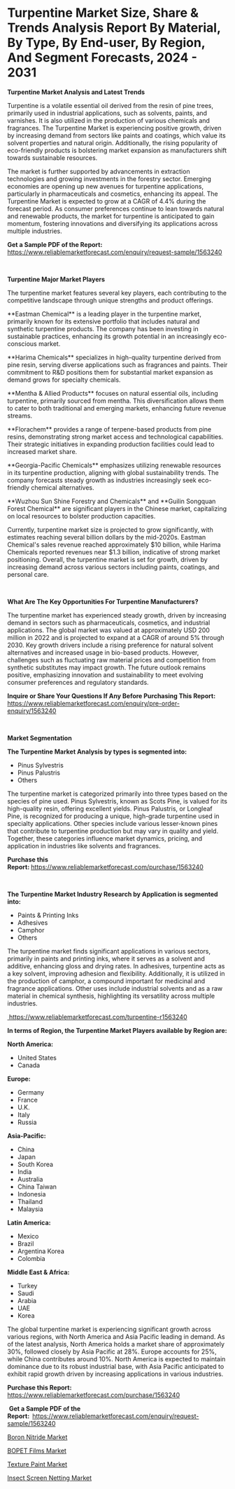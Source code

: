 <p><h1>Turpentine Market Size, Share & Trends Analysis Report By Material, By Type, By End-user, By Region, And Segment Forecasts, 2024 - 2031</h1></p><p><strong>Turpentine Market Analysis and Latest Trends</strong></p>
<p><p>Turpentine is a volatile essential oil derived from the resin of pine trees, primarily used in industrial applications, such as solvents, paints, and varnishes. It is also utilized in the production of various chemicals and fragrances. The Turpentine Market is experiencing positive growth, driven by increasing demand from sectors like paints and coatings, which value its solvent properties and natural origin. Additionally, the rising popularity of eco-friendly products is bolstering market expansion as manufacturers shift towards sustainable resources.</p><p>The market is further supported by advancements in extraction technologies and growing investments in the forestry sector. Emerging economies are opening up new avenues for turpentine applications, particularly in pharmaceuticals and cosmetics, enhancing its appeal. The Turpentine Market is expected to grow at a CAGR of 4.4% during the forecast period. As consumer preferences continue to lean towards natural and renewable products, the market for turpentine is anticipated to gain momentum, fostering innovations and diversifying its applications across multiple industries.</p></p>
<p><strong>Get a Sample PDF of the Report:&nbsp;</strong> <a href="https://www.reliablemarketforecast.com/enquiry/request-sample/1563240?utm_campaign=1102&utm_medium=2&utm_source=Github&utm_content=ia&utm_term=08112024&utm_id=turpentine">https://www.reliablemarketforecast.com/enquiry/request-sample/1563240</a></p>
<p>&nbsp;</p>
<p><strong>Turpentine Major Market Players</strong></p>
<p><p>The turpentine market features several key players, each contributing to the competitive landscape through unique strengths and product offerings. </p><p>**Eastman Chemical** is a leading player in the turpentine market, primarily known for its extensive portfolio that includes natural and synthetic turpentine products. The company has been investing in sustainable practices, enhancing its growth potential in an increasingly eco-conscious market. </p><p>**Harima Chemicals** specializes in high-quality turpentine derived from pine resin, serving diverse applications such as fragrances and paints. Their commitment to R&D positions them for substantial market expansion as demand grows for specialty chemicals.</p><p>**Mentha & Allied Products** focuses on natural essential oils, including turpentine, primarily sourced from mentha. This diversification allows them to cater to both traditional and emerging markets, enhancing future revenue streams.</p><p>**Florachem** provides a range of terpene-based products from pine resins, demonstrating strong market access and technological capabilities. Their strategic initiatives in expanding production facilities could lead to increased market share.</p><p>**Georgia-Pacific Chemicals** emphasizes utilizing renewable resources in its turpentine production, aligning with global sustainability trends. The company forecasts steady growth as industries increasingly seek eco-friendly chemical alternatives.</p><p>**Wuzhou Sun Shine Forestry and Chemicals** and **Guilin Songquan Forest Chemical** are significant players in the Chinese market, capitalizing on local resources to bolster production capacities. </p><p>Currently, turpentine market size is projected to grow significantly, with estimates reaching several billion dollars by the mid-2020s. Eastman Chemical's sales revenue reached approximately $10 billion, while Harima Chemicals reported revenues near $1.3 billion, indicative of strong market positioning. Overall, the turpentine market is set for growth, driven by increasing demand across various sectors including paints, coatings, and personal care.</p></p>
<p>&nbsp;</p>
<p><strong>What Are The Key Opportunities For Turpentine Manufacturers?</strong></p>
<p><p>The turpentine market has experienced steady growth, driven by increasing demand in sectors such as pharmaceuticals, cosmetics, and industrial applications. The global market was valued at approximately USD 200 million in 2022 and is projected to expand at a CAGR of around 5% through 2030. Key growth drivers include a rising preference for natural solvent alternatives and increased usage in bio-based products. However, challenges such as fluctuating raw material prices and competition from synthetic substitutes may impact growth. The future outlook remains positive, emphasizing innovation and sustainability to meet evolving consumer preferences and regulatory standards.</p></p>
<p><strong>Inquire or Share Your Questions If Any Before Purchasing This Report:</strong> <a href="https://www.reliablemarketforecast.com/enquiry/pre-order-enquiry/1563240?utm_campaign=1102&utm_medium=2&utm_source=Github&utm_content=ia&utm_term=08112024&utm_id=turpentine">https://www.reliablemarketforecast.com/enquiry/pre-order-enquiry/1563240</a></p>
<p>&nbsp;</p>
<p><strong>Market Segmentation</strong></p>
<p><strong>The Turpentine Market Analysis by types is segmented into:</strong></p>
<p><ul><li>Pinus Sylvestris</li><li>Pinus Palustris</li><li>Others</li></ul></p>
<p><p>The turpentine market is categorized primarily into three types based on the species of pine used. Pinus Sylvestris, known as Scots Pine, is valued for its high-quality resin, offering excellent yields. Pinus Palustris, or Longleaf Pine, is recognized for producing a unique, high-grade turpentine used in specialty applications. Other species include various lesser-known pines that contribute to turpentine production but may vary in quality and yield. Together, these categories influence market dynamics, pricing, and application in industries like solvents and fragrances.</p></p>
<p><strong>Purchase this Report:&nbsp;</strong><a href="https://www.reliablemarketforecast.com/purchase/1563240?utm_campaign=1102&utm_medium=2&utm_source=Github&utm_content=ia&utm_term=08112024&utm_id=turpentine">https://www.reliablemarketforecast.com/purchase/1563240</a></p>
<p>&nbsp;</p>
<p><strong>The Turpentine Market Industry Research by Application is segmented into:</strong></p>
<p><ul><li>Paints & Printing Inks</li><li>Adhesives</li><li>Camphor</li><li>Others</li></ul></p>
<p><p>The turpentine market finds significant applications in various sectors, primarily in paints and printing inks, where it serves as a solvent and additive, enhancing gloss and drying rates. In adhesives, turpentine acts as a key solvent, improving adhesion and flexibility. Additionally, it is utilized in the production of camphor, a compound important for medicinal and fragrance applications. Other uses include industrial solvents and as a raw material in chemical synthesis, highlighting its versatility across multiple industries.</p></p>
<p><a href="https://www.reliablemarketforecast.com/turpentine-r1563240?utm_campaign=1102&utm_medium=2&utm_source=Github&utm_content=ia&utm_term=08112024&utm_id=turpentine">&nbsp;https://www.reliablemarketforecast.com/turpentine-r1563240</a></p>
<p><strong>In terms of Region, the Turpentine Market Players available by Region are:</strong></p>
<p>
    <p> <strong> North America: </strong>
        <ul>
            <li>United States</li>
            <li>Canada</li>
        </ul>
        </p> 
    <p> <strong> Europe: </strong>
        <ul>
            <li>Germany</li>
            <li>France</li>
            <li>U.K.</li>
            <li>Italy</li>
            <li>Russia</li>
        </ul>
        </p> 
    <p> <strong> Asia-Pacific: </strong>
        <ul>
            <li>China</li>
            <li>Japan</li>
            <li>South Korea</li>
            <li>India</li>
            <li>Australia</li>
            <li>China Taiwan</li>
            <li>Indonesia</li>
            <li>Thailand</li>
            <li>Malaysia</li>
        </ul>
        </p> 
    <p> <strong> Latin America: </strong>
        <ul>
            <li>Mexico</li>
            <li>Brazil</li>
            <li>Argentina Korea</li>
            <li>Colombia</li>
        </ul>
        </p> 
    <p> <strong> Middle East & Africa: </strong>
        <ul>
            <li>Turkey</li>
            <li>Saudi</li>
            <li>Arabia</li>
            <li>UAE</li>
            <li>Korea</li>
        </ul>
    </p>
    </p>
<p><p>The global turpentine market is experiencing significant growth across various regions, with North America and Asia Pacific leading in demand. As of the latest analysis, North America holds a market share of approximately 30%, followed closely by Asia Pacific at 28%. Europe accounts for 25%, while China contributes around 10%. North America is expected to maintain dominance due to its robust industrial base, with Asia Pacific anticipated to exhibit rapid growth driven by increasing applications in various industries.</p></p>
<p><strong>Purchase this Report: </strong><a href="https://www.reliablemarketforecast.com/purchase/1563240?utm_campaign=1102&utm_medium=2&utm_source=Github&utm_content=ia&utm_term=08112024&utm_id=turpentine">https://www.reliablemarketforecast.com/purchase/1563240</a></p>
<p>&nbsp;<strong>Get a Sample PDF of the Report:&nbsp;&nbsp;</strong><a href="https://www.reliablemarketforecast.com/enquiry/request-sample/1563240?utm_campaign=1102&utm_medium=2&utm_source=Github&utm_content=ia&utm_term=08112024&utm_id=turpentine">https://www.reliablemarketforecast.com/enquiry/request-sample/1563240</a></p>
<p><strong></strong></p>
<p><p><a href="https://github.com/vimar16th/Market-Research-Report-List-6/blob/main/boron-nitride-market.md?utm_campaign=1102&utm_medium=2&utm_source=Github&utm_content=ia&utm_term=08112024&utm_id=turpentine">Boron Nitride Market</a></p><p><a href="https://github.com/canardmmhainesa/Market-Research-Report-List-1/blob/main/bopet-films-market.md?utm_campaign=1102&utm_medium=2&utm_source=Github&utm_content=ia&utm_term=08112024&utm_id=turpentine">BOPET Films Market</a></p><p><a href="https://github.com/shanicesca7t/Market-Research-Report-List-1/blob/main/texture-paint-market.md?utm_campaign=1102&utm_medium=2&utm_source=Github&utm_content=ia&utm_term=08112024&utm_id=turpentine">Texture Paint Market</a></p><p><a href="https://github.com/angilaguardtd7/Market-Research-Report-List-1/blob/main/insect-screen-netting-market.md?utm_campaign=1102&utm_medium=2&utm_source=Github&utm_content=ia&utm_term=08112024&utm_id=turpentine">Insect Screen Netting Market</a></p></p>